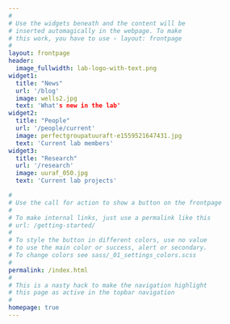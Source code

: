 ```yaml
---
#
# Use the widgets beneath and the content will be
# inserted automagically in the webpage. To make
# this work, you have to use › layout: frontpage
#
layout: frontpage
header:
  image_fullwidth: lab-logo-with-text.png
widget1:
  title: "News"
  url: '/blog'
  image: wells2.jpg
  text: 'What's new in the lab'
widget2:
  title: "People"
  url: '/people/current'
  image: perfectgroupatuuraft-e1559521647431.jpg
  text: 'Current lab members'
widget3:
  title: "Research"
  url: '/research'
  image: uuraf_050.jpg
  text: 'Current lab projects'

#
# Use the call for action to show a button on the frontpage
#
# To make internal links, just use a permalink like this
# url: /getting-started/
#
# To style the button in different colors, use no value
# to use the main color or success, alert or secondary.
# To change colors see sass/_01_settings_colors.scss
#
permalink: /index.html
#
# This is a nasty hack to make the navigation highlight
# this page as active in the topbar navigation
#
homepage: true
---
```


